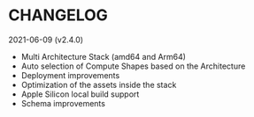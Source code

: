 # CHANGELOG

2021-06-09 (v2.4.0)

- Multi Architecture Stack (amd64 and Arm64)
- Auto selection of Compute Shapes based on the Architecture
- Deployment improvements
- Optimization of the assets inside the stack
- Apple Silicon local build support
- Schema improvements
